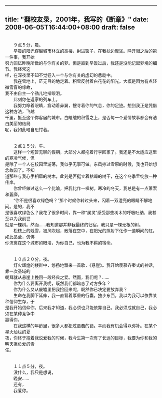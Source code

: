 
---
title: "翻校友录，2001年，我写的《断章》"
date: 2008-06-05T16:44:00+08:00
draft: false
---

<br>　　９点５分，晨。 
<br>　　早晨的阳光穿越城市林立的高楼，射进窗子，在我枕边摩挲。睁开眼之后的第一件事，我开始 
<br>努力回忆昨晚所做的与你有关的梦。但是直到早饭过后，我还是没能记起梦境的细节。我经常这 
<br>样，在深夜里不知不觉卷入一个与你有关的虚幻的悲剧中。 
<br>　　我在雪地上，茫无目的地走着。积雪反射着白花花的阳光。大概是因为有点轻微雪盲的缘故， 
<br>我不由自主一个劲儿地揩眼泪。 
<br>　　此刻你在返家的列车上。 
<br>　　我努力睁着眼睛，翕动着鼻翼，搜寻着你的气息，你的足迹。想到我正是凭借这种方法，飞越 
<br>千里，抵至这个你客居的城市。白皑皑的积雪之上，是否每一个爱情故事都会有洁白美丽的结局 
<br>呢，我如此暗自思忖着。 
<br>
<br>
<br>　　２点１５分，午。 
<br>　　这样一个短暂无聊的假期，大部分人都拖着行李回家了。我还是不太适应这里的寒冷气候，但 
<br>是除了一个人在校园里游荡，我似乎无事可做。东风掠过雪原的时候，我也开始想念故园了。不知 
<br>道那些与我心手相牵的树木，此刻是否挺立着枯竭的树干，在这个冬季里绽放一种伟岸。 
<br>　　你曾经做过这么一个比喻，把我比作一棵树。寒冷的冬天，我总是有一点萧索和萎靡。 
<br>　　“你不是很喜欢绿色吗？”那个时候你转过头来，闪着一双澄亮的眼睛不解地问。是的，我不 
<br>是很喜欢绿色么？我花了很多时间，靠一种“属灵”感受那些树木的呼吸吐纳，我甚至以为我前世 
<br>就是一棵树。然而……我知道那并非我最终的归宿，我只是一棵无根的树。 
<br>　　松枝上的残雪，被风吹起，散落在空中，在阳光的照射下化作一道瞬间的虹，如此晶莹，仿佛 
<br>你流离在这个城市的眼泪，为你自己，也为我不羁的宿命。 
<br>
<br>
<br>　　１０点２０分，夜。 
<br>　　灯火辉煌的楼群中，悠扬地飘来一首歌，《悬崖》。我开始羡慕齐秦式的神话，靠一次圣域的 
<br>朝拜就从悬崖上挽回一段经典之爱。然而，我们呢？…… 
<br>　　你为什么要离开我呢，既然我们都暗恋了对方多年？ 
<br>　　你为什么又从废墟里把我捡回来呢，既然你已决定要放弃我？ 
<br>　　生命在我脚下延伸，我一直背着厚重的行囊，独步东西。我以为我可以依靠某种信仰生存，于 
<br>是我开始信仰你。后来我才知道，我必须也只能依靠自己。我必须成就自己，我必须在某种竞争中 
<br>赢得你。 
<br>　　在我这样的年龄里，很多人都犯过愚蠢的错。幸而我有机会得以弥补。在某个星火灿烂的夏 
<br>夜，你终于抱着我说爱我的时候，我今生第一次有了长远的目标，我要为你和我的明天担负爱的责 
<br>任。 
<br>
<br>
<br>　　１１点５分，夜。 
<br>　　没什么，我只是想说， 
<br>　　晚安…… 
<br>　　还有， 
<br>　　我爱你。 
<br>
